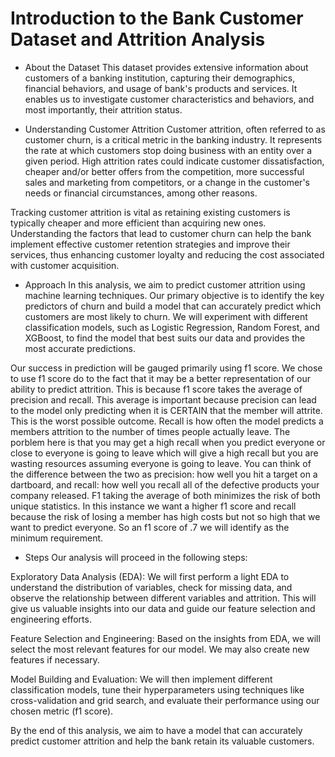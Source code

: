 # Introduction to the Bank Customer Dataset and Attrition Analysis

- About the Dataset
This dataset provides extensive information about customers of a banking institution, capturing their demographics, financial behaviors, and usage of bank's products and services. It enables us to investigate customer characteristics and behaviors, and most importantly, their attrition status.

- Understanding Customer Attrition
Customer attrition, often referred to as customer churn, is a critical metric in the banking industry. It represents the rate at which customers stop doing business with an entity over a given period. High attrition rates could indicate customer dissatisfaction, cheaper and/or better offers from the competition, more successful sales and marketing from competitors, or a change in the customer's needs or financial circumstances, among other reasons.

Tracking customer attrition is vital as retaining existing customers is typically cheaper and more efficient than acquiring new ones. Understanding the factors that lead to customer churn can help the bank implement effective customer retention strategies and improve their services, thus enhancing customer loyalty and reducing the cost associated with customer acquisition.

- Approach
In this analysis, we aim to predict customer attrition using machine learning techniques. Our primary objective is to identify the key predictors of churn and build a model that can accurately predict which customers are most likely to churn. We will experiment with different classification models, such as Logistic Regression, Random Forest, and XGBoost, to find the model that best suits our data and provides the most accurate predictions.

Our success in prediction will be gauged primarily using f1 score. We chose to use f1 score do to the fact that it may be a better representation of our ability to predict attrition. This is because f1 score takes the average of precision and recall. This average is important because precision can lead to the model only predicting when it is CERTAIN that the member will attrite. This is the worst possible outcome. Recall is how often the model predicts a members attrition to the number of times people actually leave. The porblem here is that you may get a high recall when you predict everyone or close to everyone is going to leave which will give a high recall but you are wasting resources assuming everyone is going to leave. You can think of the difference between the two as precision: how well you hit a target on a dartboard, and recall: how well you recall all of the defective products your company released. F1 taking the average of both minimizes the risk of both unique statistics. In this instance we want a higher f1 score and recall because the risk of losing a member has high costs but not so high that we want to predict everyone. So an f1 score of .7 we will identify as the minimum requirement.

- Steps
Our analysis will proceed in the following steps:

Exploratory Data Analysis (EDA): We will first perform a light EDA to understand the distribution of variables, check for missing data, and observe the relationship between different variables and attrition. This will give us valuable insights into our data and guide our feature selection and engineering efforts.

Feature Selection and Engineering: Based on the insights from EDA, we will select the most relevant features for our model. We may also create new features if necessary.

Model Building and Evaluation: We will then implement different classification models, tune their hyperparameters using techniques like cross-validation and grid search, and evaluate their performance using our chosen metric (f1 score).

By the end of this analysis, we aim to have a model that can accurately predict customer attrition and help the bank retain its valuable customers.
